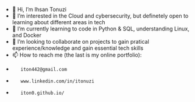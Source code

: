 - 👋 Hi, I’m Ihsan Tonuzi 
- 👀 I’m interested in the Cloud and cybersecurity, but definetely open to learning about different areas in tech
- 🌱 I’m currently learning to code in Python & SQL, understanding Linux, and Docker
- 💞️ I’m looking to collaborate on projects to gain pratical experience/knowledge and gain essential tech skills 
- 📫 How to reach me (the last is my online portfolio): 
-        iton442@gmail.com
-        www.linkedin.com/in/itonuzi
-        iton0.github.io/

<!---
iton0/iton0 is a ✨ special ✨ repository because its `README.md` (this file) appears on your GitHub profile.
You can click the Preview link to take a look at your changes.
--->
